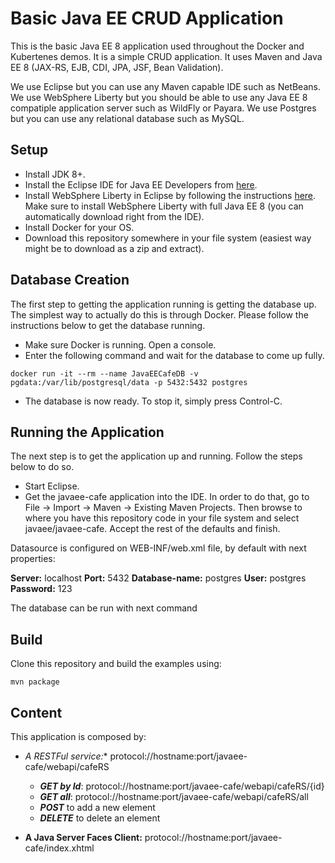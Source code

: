 # Basic Java EE CRUD Application
This is the basic Java EE 8 application used throughout the Docker and Kubertenes demos. It is a simple CRUD application. It uses Maven and Java EE 8 (JAX-RS, EJB, CDI, JPA, JSF, Bean Validation).

We use Eclipse but you can use any Maven capable IDE such as NetBeans. We use WebSphere Liberty but you should be able to use any Java EE 8 compatiple application server such as WildFly or Payara. We use Postgres but you can use any relational database such as MySQL.

## Setup

- Install JDK 8+.
- Install the Eclipse IDE for Java EE Developers from [here](https://www.eclipse.org/downloads/packages/).
- Install WebSphere Liberty in Eclipse by following the instructions [here](https://developer.ibm.com/wasdev/downloads/liberty-profile-using-eclipse/). Make sure to install WebSphere Liberty with full Java EE 8 (you can automatically download right from the IDE).
- Install Docker for your OS.
- Download this repository somewhere in your file system (easiest way might be to download as a zip and extract).

## Database Creation
The first step to getting the application running is getting the database up. The simplest way to actually do this is through Docker. Please follow the instructions below to get the database running.
* Make sure Docker is running. Open a console.
* Enter the following command and wait for the database to come up fully.
```
docker run -it --rm --name JavaEECafeDB -v pgdata:/var/lib/postgresql/data -p 5432:5432 postgres
```
* The database is now ready. To stop it, simply press Control-C.

## Running the Application
The next step is to get the application up and running. Follow the steps below to do so.
* Start Eclipse.
* Get the javaee-cafe application into the IDE. In order to do that, go to File -> Import -> Maven -> Existing Maven Projects. Then browse to where you have this repository code in your file system and select javaee/javaee-cafe. Accept the rest of the defaults and finish.

Datasource is configured on WEB-INF/web.xml file, by default with next properties:

**Server:** localhost
**Port:** 5432
**Database-name:** postgres
**User:** postgres
**Password:** 123

The database can be run with next command


## Build

Clone this repository and build the examples using:

```
mvn package
```

## Content

This application is composed by:

- **A RESTFul service*:** protocol://hostname:port/javaee-cafe/webapi/cafeRS

	- **_GET by Id_**: protocol://hostname:port/javaee-cafe/webapi/cafeRS/{id} 
	- **_GET all_**: protocol://hostname:port/javaee-cafe/webapi/cafeRS/all 
	- **_POST_** to add a new element
	- **_DELETE_** to delete an element


- **A Java Server Faces Client:** protocol://hostname:port/javaee-cafe/index.xhtml
